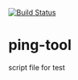 [![Build Status](https://travis-ci.org/akai-tsuki/ping-tool.svg)](https://travis-ci.org/akai-tsuki/ping-tool)

# ping-tool
script file for test

